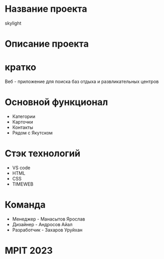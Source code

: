  # Название проекта #
 skylight

 # Описание проекта #

 # кратко #

 Веб - приложение для поиска баз отдыха и развликательных центров

 # Основной функционал #

 - Категории 
 - Карточки
 - Контакты 
 - Рядом с Якутском

 # Стэк технологий #

 - VS code
 - HTML 
 - CSS 
 - TIMEWEB

 # Команда #

 - Менеджер - Манасытов Ярослав 
 - Дизайнер - Андросов Айал
 - Разработчик - Захаров Уруйхан 

 # MPIT 2023 # 

